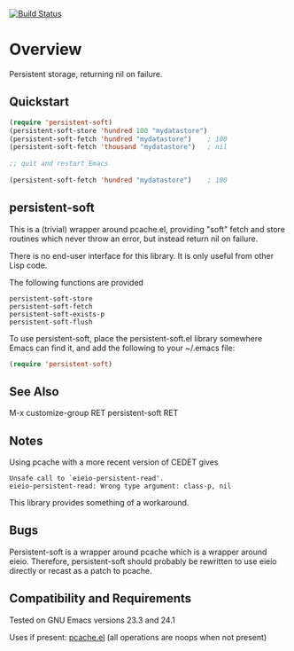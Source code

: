 [![Build Status](https://secure.travis-ci.org/rolandwalker/persistent-soft.png)](http://travis-ci.org/rolandwalker/persistent-soft)

Overview
========

Persistent storage, returning nil on failure.

Quickstart
----------

```lisp
(require 'persistent-soft)
(persistent-soft-store 'hundred 100 "mydatastore")
(persistent-soft-fetch 'hundred "mydatastore")    ; 100
(persistent-soft-fetch 'thousand "mydatastore")   ; nil
 
;; quit and restart Emacs
 
(persistent-soft-fetch 'hundred "mydatastore")    ; 100
```

persistent-soft
---------------

This is a (trivial) wrapper around pcache.el, providing "soft"
fetch and store routines which never throw an error, but instead
return nil on failure.

There is no end-user interface for this library.  It is only
useful from other Lisp code.

The following functions are provided

	persistent-soft-store
	persistent-soft-fetch
	persistent-soft-exists-p
	persistent-soft-flush

To use persistent-soft, place the persistent-soft.el library
somewhere Emacs can find it, and add the following to your
~/.emacs file:

```lisp
(require 'persistent-soft)
```

See Also
--------

M-x customize-group RET persistent-soft RET

Notes
-----

Using pcache with a more recent version of CEDET gives

	Unsafe call to `eieio-persistent-read'.
	eieio-persistent-read: Wrong type argument: class-p, nil

This library provides something of a workaround.

Bugs
----

Persistent-soft is a wrapper around pcache which is a wrapper
around eieio.  Therefore, persistent-soft should probably be
rewritten to use eieio directly or recast as a patch to pcache.

Compatibility and Requirements
------------------------------

Tested on GNU Emacs versions 23.3 and 24.1

Uses if present: [pcache.el](http://github.com/sigma/pcache) (all operations are noops when
not present)
